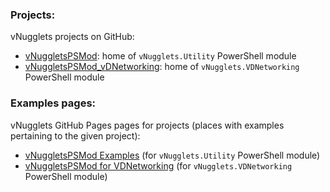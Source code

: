 ### Projects:
vNugglets projects on GitHub:
* [vNuggletsPSMod](https://github.com/vNugglets/vNuggletsPSMod): home of `vNugglets.Utility` PowerShell module
* [vNuggletsPSMod_vDNetworking](https://github.com/vNugglets/vNuggletsPSMod_vDNetworking): home of `vNugglets.VDNetworking` PowerShell module

### Examples pages:
vNugglets GitHub Pages pages for projects (places with examples pertaining to the given project):
* [vNuggletsPSMod Examples](https://vNugglets.github.io/vNuggletsPSMod) (for `vNugglets.Utility` PowerShell module)
* [vNuggletsPSMod for VDNetworking](https://vnugglets.github.io/vNuggletsPSMod_vDNetworking) (for `vNugglets.VDNetworking` PowerShell module)
